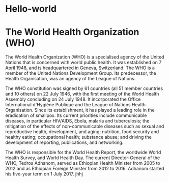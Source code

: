 # Hello-world
# The World Health Organization (WHO)
The World Health Organization (WHO) is a specialised agency of the United Nations that is concerned with world public health. It was established on 7 April 1948, and is headquartered in Geneva, Switzerland. The WHO is a member of the United Nations Development Group. Its predecessor, the Health Organisation, was an agency of the League of Nations.

The WHO constitution was signed by 61 countries (all 51 member countries and 10 others) on 22 July 1946, with the first meeting of the World Health Assembly concluding on 24 July 1948. It incorporated the Office International d'Hygiène Publique and the League of Nations Health Organisation. Since its establishment, it has played a leading role in the eradication of smallpox. Its current priorities include communicable diseases, in particular HIV/AIDS, Ebola, malaria and tuberculosis; the mitigation of the effects of non-communicable diseases such as sexual and reproductive health, development, and aging; nutrition, food security and healthy eating; occupational health; substance abuse; and driving the development of reporting, publications, and networking.

The WHO is responsible for the World Health Report, the worldwide World Health Survey, and World Health Day. The current Director-General of the WHO, Tedros Adhanom, served as Ethiopian Health Minister from 2005 to 2012 and as Ethiopian Foreign Minister from 2012 to 2016. Adhanom started his five-year term on 1 July 2017.
jhhj
